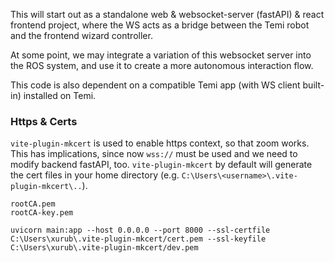 This will start out as a standalone web & websocket-server (fastAPI) & react frontend project,
where the WS acts as a bridge between the Temi robot and the frontend wizard controller.

At some point, we may integrate a variation of this websocket server into the ROS system,
and use it to create a more autonomous interaction flow.

This code is also dependent on a compatible Temi app (with WS client built-in) installed on Temi.




### Https & Certs
`vite-plugin-mkcert` is used to enable https context, so that zoom works. This has implications, since now `wss://` must be used and we need to modify backend fastAPI, too. `vite-plugin-mkcert` by default will generate the cert files in your home directory (e.g. `C:\Users\<username>\.vite-plugin-mkcert\..`).

```
rootCA.pem
rootCA-key.pem
```

```
uvicorn main:app --host 0.0.0.0 --port 8000 --ssl-certfile C:\Users\xurub\.vite-plugin-mkcert/cert.pem --ssl-keyfile C:\Users\xurub\.vite-plugin-mkcert/dev.pem
```